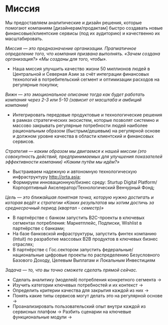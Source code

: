 # Миссия

Мы предоставляем аналитические и дизайн решения, которые помогают компаниям [дизайнерам/продактам] быстро создавать новые финансовые/клиентские сервисы (под их аудиторию) и качественно их масштабировать.

*Миссия — это предназначение организации. Прагматичное определение того, что компания призвана выполнять. «Зачем создана организация?» «Мы созданы для того, чтобы».*

- Наша миссия улучшить качество жизни 50 миллионов людей в Центральной и Северная Азии за счёт интеграции финансовых технологий в потребительский сегмент и оптимизации расходов на регулярные покупки;

*Вижн — это эмоциональное описание тогда как будет работать компания через 2-3 или 5-10 (зависит от масштаба и амбиций компании)*

- Интегрировать передовые продуктовые и технологические решения в рамках стратегических экосистем, которые позволят системно и массово закрывать регулярные потребности людей наиболее рациональным образом (быстрым/дешевым) на регулярной основе и должном уровне качества в области клиентский и финансовых сервисов.

*Стратегия — каким образом мы двигаемся к нашей миссии (это совокупность действий, предпринимаемых для улучшения показателей эффективности компании) «Каким путём мы идём?»*

- Выстраиваем надежную и автономную технологическую инфраструктуру http://orta.asia;
- Формируем инновационную/бизнес среду: Sturtup Digital Platform/Корпорптивный Акселератор/Технологический Венчурный Фонд;

*Цель — это ближайшая понятная точка, которую нужно достигать и которая ведёт к стратегии «Каких результатов мы хотим достичь за среднесрочный период (квартал - семестр)»*

- В партнёрстве с банком запустить B2C-проекты в ключевых сегментах потребления: Маркетплейс, Подписки, Wishlist в партнёрстве с банками;
- На базе банковской инфраструктуры, запустить финтех компанию (Intuit) по разработке массовых B2B продуктов в ключевых бизнес отраслях;
- В партнёрстве с Гос.сектором запустить федеральные/национальные цифровые проекты по распределению Безусловного Базового Доходу, Целевым Выплатам и Локальным Инвестициям

*Задача — то, что вы точно сможете сделать прямой сейчас.*

- Cделать аналитику (моделей) потребления конкретного сегмента →
- Изучить категории ключевых потребностей и их контекст →
- Определить критерии качества для закрытия каждой из них →
- Понять какие типы сервисов могут делать это на регулярной основе →
- Проанализировать пользовательский опыт внутри каждой из сервисных платфом → Разбить сценарии на ключевые функциональные модули →